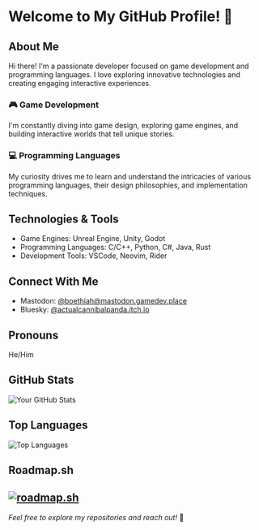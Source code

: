 # Welcome to My GitHub Profile! 👋

## About Me

Hi there! I'm a passionate developer focused on game development and programming languages. I love exploring innovative technologies and creating engaging interactive experiences.

### 🎮 Game Development
I'm constantly diving into game design, exploring game engines, and building interactive worlds that tell unique stories.

### 💻 Programming Languages
My curiosity drives me to learn and understand the intricacies of various programming languages, their design philosophies, and implementation techniques.

## Technologies & Tools
- Game Engines: Unreal Engine, Unity, Godot
- Programming Languages: C/C++, Python, C#, Java, Rust
- Development Tools: VSCode, Neovim, Rider

## Connect With Me
- Mastodon: [@boethiah@mastodon.gamedev.place](https://mastodon.gamedev.place/@boethiah)
- Bluesky: [@actualcannibalpanda.itch.io](https://bsky.app/profile/actualcannibalpanda.itch.io)

## Pronouns
He/Him

## GitHub Stats
![Your GitHub Stats](https://github-readme-stats.vercel.app/api?username=ActualCannibalPanda&show_icons=true)

## Top Languages
![Top Languages](https://github-readme-stats.vercel.app/api/top-langs/?username=ActualCannibalPanda&layout=compact)

## Roadmap.sh
[![roadmap.sh](https://roadmap.sh/card/tall/675175255039431075ad3a74?variant=dark&roadmaps=devops%2Clinux)](https://roadmap.sh)
---

*Feel free to explore my repositories and reach out!* 🚀
